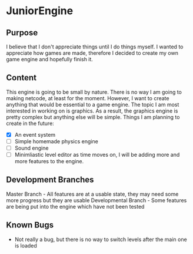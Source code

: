 # JuniorEngine
## Purpose
I believe that I don't appreciate things until I do things myself. I wanted to appreciate how games are made, therefore I decided to create my own game engine and
hopefully finish it.
## Content
This engine is going to be small by nature. There is no way I am going to making netcode, at least for the moment. However, I want to create anything that would be
essential to a game engine. The topic I am most interested in working on is graphics. As a result, the graphics engine is pretty complex but anything else will
be simple.
Things I am planning to create in the future:
- [X] An event system
- [ ] Simple homemade physics engine
- [ ] Sound engine
- [ ] Minimliastic level editor
as time moves on, I will be adding more and more features to the engine.
## Development Branches
Master Branch - All features are at a usable state, they may need some more progress but they are usable
Developmental Branch - Some features are being put into the engine which have not been tested
## Known Bugs
- Not really a bug, but there is no way to switch levels after the main one is loaded